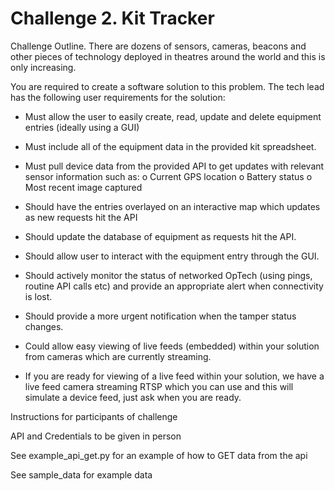 # Challenge 2. Kit Tracker

Challenge Outline. There are dozens of sensors, cameras, beacons and other pieces
of technology deployed in theatres around the world and this
is only increasing. 

You are required to create a software solution
to this problem. The tech lead has the following user requirements for the
solution:

- Must allow the user to easily create, read, update and delete equipment
entries (ideally using a GUI)

- Must include all of the equipment data in the provided kit spreadsheet.
- Must pull device data from the provided API to get updates with relevant
sensor information such as:
o Current GPS location
o Battery status
o Most recent image captured

- Should have the entries overlayed on an interactive map which updates as
new requests hit the API
- Should update the database of equipment as requests hit the API.
- Should allow user to interact with the equipment entry through the GUI.
- Should actively monitor the status of networked OpTech (using pings, routine
API calls etc) and provide an appropriate alert when connectivity is lost.
- Should provide a more urgent notification when the tamper status changes.
- Could allow easy viewing of live feeds (embedded) within your solution from
cameras which are currently streaming.

- If you are ready for viewing of a live feed within your solution, we have a live feed
camera streaming RTSP which you can use and this will
simulate a device feed, just ask when you are ready.

Instructions for participants of challenge

API and Credentials to be given in person

See example_api_get.py for an example of how to GET data from the api

See sample_data for example data
